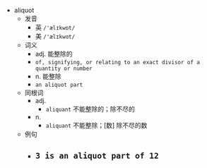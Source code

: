 - aliquot
  - 发音
    - 英 `/'ælɪkwɒt/`
    - 美 `/'ælɪkwɑt/`
  - 词义
    - adj. 能整除的
    - `of, signifying, or relating to an exact divisor of a quantity or number `
    - n. 能整除
    - `an aliquot part `
  - 同根词
    - adj.
      - `aliquant` 不能整除的；除不尽的
    - n.
      - `aliquant` 不能整除；[数] 除不尽的数
  - 例句
    - `3 is an aliquot part of 12`
      - 

